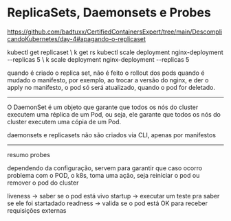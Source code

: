 # ReplicaSets, Daemonsets e Probes

https://github.com/badtuxx/CertifiedContainersExpert/tree/main/DescomplicandoKubernetes/day-4#apagando-o-replicaset

kubectl get replicaset \ k get rs
kubectl scale deployment nginx-deployment --replicas 5 \ k scale deployment nginx-deployment --replicas 5

quando é criado o replica set, não é feito o rollout dos pods quando é mudado o manifesto, por exemplo, ao trocar a versão do nginx, e der o apply no manifesto, o pod só será atualizado, quando o pod for deletado.

------ 

O DaemonSet é um objeto que garante que todos os nós do cluster executem uma réplica de um Pod, ou seja, ele garante que todos os nós do cluster executem uma cópia de um Pod.

daemonsets e replicasets não são criados via CLI, apenas por manifestos

------

resumo probes

dependendo da configuração, servem para garantir que caso ocorro problema com o POD, o k8s, toma uma ação, seja reiniciar o pod ou remover o pod do cluster

liveness -> saber se o pod está vivo 
startup -> executar um teste pra saber se ele foi startadado
readness -> valida se o pod está OK para receber requisições externas
